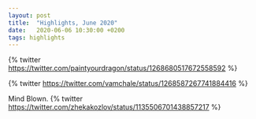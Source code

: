 ```yaml
---
layout: post
title:  "Highlights, June 2020"
date:   2020-06-06 10:30:00 +0200
tags: highlights
---
```


{% twitter https://twitter.com/paintyourdragon/status/1268680517672558592 %}

{% twitter  https://twitter.com/vamchale/status/1268587267741884416 %}

Mind Blown.
{% twitter https://twitter.com/zhekakozlov/status/1135506701438857217 %}
